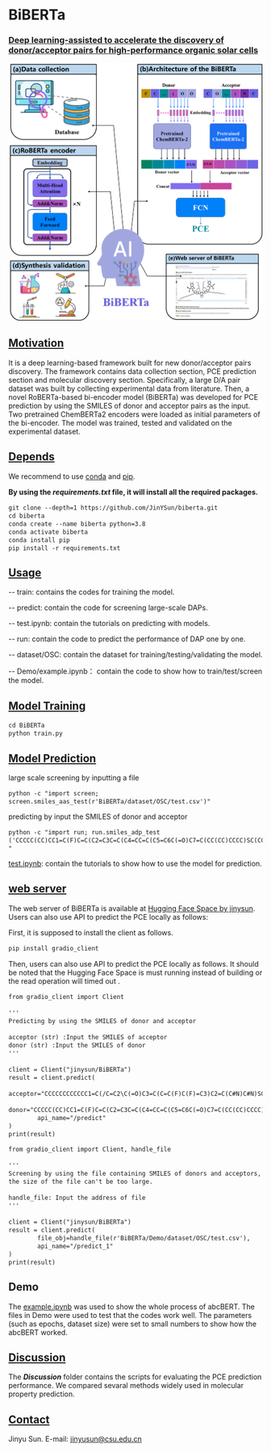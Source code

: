 # BiBERTa

### **<u>Deep learning-assisted to accelerate the discovery of donor/acceptor pairs for high-performance organic solar cells</u>**

![overview](overview.jpg)

## <u>Motivation</u>

It is a deep learning-based framework built for new donor/acceptor pairs discovery. The framework contains data collection section, PCE prediction section and molecular discovery section. Specifically, a large D/A pair dataset was built by collecting experimental data from literature. Then, a novel RoBERTa-based bi-encoder model (BiBERTa) was developed for PCE prediction by using the SMILES of donor and acceptor pairs as the input. Two pretrained ChemBERTa2 encoders were loaded as initial parameters of the bi-encoder. The model was trained, tested and validated on the experimental dataset.

## <u>Depends</u>

We recommend to use [conda](https://conda.io/docs/user-guide/install/download.html) and [pip](https://pypi.org/project/pip/).

**By using the *requirements.txt* file, it will install all the required packages.**

```
git clone --depth=1 https://github.com/JinYSun/biberta.git
cd biberta
conda create --name biberta python=3.8
conda activate biberta
conda install pip
pip install -r requirements.txt
```



## <u>Usage</u>

-- train:    contains the codes for training the model.

-- predict:    contain the code for screening large-scale DAPs.

-- test.ipynb:    contain the tutorials on predicting with models.

-- run:    contain the code to predict the performance of DAP one by one. 

-- dataset/OSC:	contain the dataset for training/testing/validating the model.

-- Demo/example.ipynb： contain the code to show how to train/test/screen the model.



## <u>Model Training</u>

```
cd BiBERTa
python train.py
```

## <u>Model Prediction</u>

large scale screening by inputting a file

```
python -c "import screen; screen.smiles_aas_test(r'BiBERTa/dataset/OSC/test.csv')"
```

predicting by input the SMILES of donor  and acceptor

```
python -c "import run; run.smiles_adp_test ('CCCCC(CC)CC1=C(F)C=C(C2=C3C=C(C4=CC=C(C5=C6C(=O)C7=C(CC(CC)CCCC)SC(CC(CC)CCCC)=C7C(=O)C6=C(C6=CC=C(C)S6)S5)S4)SC3=C(C3=CC(F)=C(CC(CC)CCCC)S3)C3=C2SC(C)=C3)S1','CCCCC(CC)CC1=CC=C(C2=C3C=C(C)SC3=C(C3=CC=C(CC(CC)CCCC)S3)C3=C2SC(C2=CC4=C(C5=CC(Cl)=C(CC(CC)CCCC)S5)C5=C(C=C(C)S5)C(C5=CC(Cl)=C(CC(CC)CCCC)S5)=C4S2)=C3)S1') "
```

[test.ipynb](https://github.com/JinYSun/BiBERTa/blob/branch/BiBERTa/test.ipynb):    contain the tutorials to show how to use the model for prediction.

## <u>web server</u> 

 The  web server of BiBERTa is available at [Hugging Face Space by jinysun](https://huggingface.co/spaces/jinysun/BiBERTa). Users can also use API to predict the PCE locally as follows:

First, it is supposed to install the client as follows.

```bash
pip install gradio_client
```

Then, users can also use API to predict the PCE locally as follows. It should be noted that the Hugging Face Space is must running instead of building or  the read operation will timed out .

```
from gradio_client import Client

'''
Predicting by using the SMILES of donor and acceptor

acceptor (str) :Input the SMILES of acceptor 
donor (str) :Input the SMILES of donor 
'''

client = Client("jinysun/BiBERTa")
result = client.predict(
		acceptor="CCCCCCCCCCCC1=C(/C=C2\C(=O)C3=C(C=C(F)C(F)=C3)C2=C(C#N)C#N)SC2=C1SC1=C2N(CC(CC)CCCC)C2=C1C1=NSN=C1C1=C2N(CC(CC)CCCC)C2=C1SC1=C2SC(/C=C2\C(=O)C3=C(C=C(F)C(F)=C3)C2=C(C#N)C#N)=C1CCCCCCCCCCC",
		donor="CCCCC(CC)CC1=C(F)C=C(C2=C3C=C(C4=CC=C(C5=C6C(=O)C7=C(CC(CC)CCCC)SC(CC(CC)CCCC)=C7C(=O)C6=C(C6=CC=C(C)S6)S5)S4)SC3=C(C3=CC(F)=C(CC(CC)CCCC)S3)C3=C2SC(C)=C3)S1",
		api_name="/predict"
)
print(result)
```

```
from gradio_client import Client, handle_file

'''
Screening by using the file containing SMILES of donors and acceptors, the size of the file can't be too large.

handle_file: Input the address of file
'''

client = Client("jinysun/BiBERTa")
result = client.predict(
		file_obj=handle_file(r'BiBERTa/Demo/dataset/OSC/test.csv'),
		api_name="/predict_1"
)
print(result)
```



## Demo

The [example.ipynb](https://github.com/JinYSun/DeepAcceptor/blob/master/abcBERT/Demo/example.ipynb) was used to show the whole process of abcBERT. The files in Demo were used to test that the codes work well. The parameters (such as epochs, dataset size) were set to small numbers to show how the abcBERT worked.

## <u>Discussion</u> 

The ***Discussion*** folder contains the scripts for evaluating the PCE prediction performance.  We compared sevaral methods widely used in molecular property prediction.



## <u>Contact</u>

Jinyu Sun. E-mail: [jinyusun@csu.edu.cn](mailto:jinyusun@csu.edu.cn)
